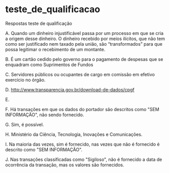 # teste_de_qualificacao
Respostas teste de qualificação

A. Quando um dinheiro injustificável passa por um processo em que se cria a origem desse dinheiro. O dinheiro recebido por meios ilícitos, que não tem como ser justificado nem taxado pela união, são “transformados” para que possa legitimar o recebimento de um montante.

B. É um cartão cedido pelo governo para o pagamento de despesas que se enquadram como Suprimentos de Fundos

C. Servidores públicos ou ocupantes de cargo em comissão em efetivo exercício no órgão.

D. http://www.transparencia.gov.br/download-de-dados/cpgf

E.

F. Há transações em que os dados do portador são descritos como "SEM INFORMAÇÃO", não sendo fornecido.

G. Sim, é possível.

H. Ministério da Ciência, Tecnologia, Inovações e Comunicações.

I. Na maioria das vezes, sim é fornecido, nas vezes que não é fornecido é descrito como "SEM INFORMAÇÃO".

J. Nas transações classificadas como "Sigiloso", não é fornecido a data de ocorrência da transação, mas os valores são fornecidos.
